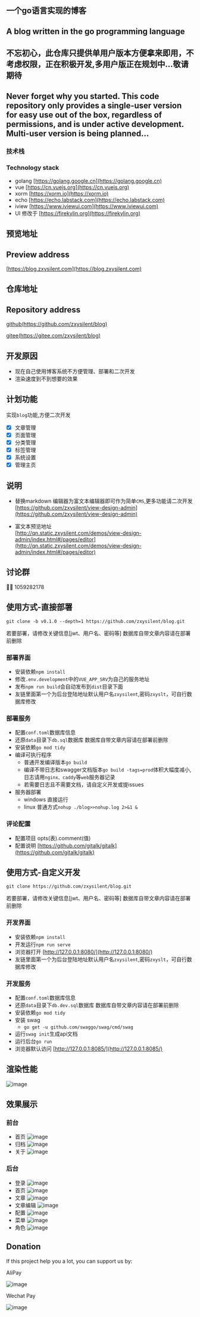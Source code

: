 ## 一个go语言实现的博客 
## A blog written in the go programming language 

##  **不忘初心**，此仓库只提供单用户版本方便拿来即用，不考虑权限，正在积极开发,多用户版正在规划中...敬请期待
## **Never forget why you started**. This code repository only provides a single-user version for easy use out of the box, regardless of permissions, and is under active development. Multi-user version is being planned...


### 技术栈
### Technology stack 
- golang [https://golang.google.cn](https://golang.google.cn)
- vue [https://cn.vuejs.org](https://cn.vuejs.org)
- xorm [https://xorm.io](https://xorm.io)
- echo [https://echo.labstack.com](https://echo.labstack.com)
- iview [https://www.iviewui.com](https://www.iviewui.com)
- UI 修改于 [https://firekylin.org](https://firekylin.org)

## 预览地址
## Preview address 
[https://blog.zxysilent.com](https://blog.zxysilent.com)

## 仓库地址
## Repository  address 
[github(https://github.com/zxysilent/blog)](https://github.com/zxysilent/blog)

[gitee(https://gitee.com/zxysilent/blog)](https://gitee.com/zxysilent/blog)
## 开发原因 
- 现在自己使用博客系统不方便管理、部署和二次开发
- 渲染速度到不到想要的效果

## 计划功能
实现```blog```功能,方便二次开发
- [x] 文章管理
- [x] 页面管理
- [x] 分类管理
- [x] 标签管理
- [x] 系统设置
- [x] 管理主页
## 说明

- 替换markdown 编辑器为富文本编辑器即可作为简单`CMS`,更多功能请二次开发
[https://github.com/zxysilent/view-design-admin](https://github.com/zxysilent/view-design-admin)

- 富文本预览地址  
[http://qn.static.zxysilent.com/demos/view-design-admin/index.html#/pages/editor](http://qn.static.zxysilent.com/demos/view-design-admin/index.html#/pages/editor)

## 讨论群
🐧🐧 1059282178

## 使用方式-直接部署
```
git clone -b v0.1.0 --depth=1 https://github.com/zxysilent/blog.git
```
若要部署，请修改关键信息[jwt、用户名、密码等]
数据库自带文章内容请在部署前删除

### 部署界面
- 安装依赖```npm install```
- 修改```.env.development```中的```VUE_APP_SRV```为自己的服务地址
- 发布```npm run build```会自动发布到```dist```目录下面
- 友链里面第一个为后台登陆地址默认用户名```zxysilent```,密码```zxyslt```，可自行数据库修改
### 部署服务
- 配置```conf.toml```数据库信息
- 还原```data```目录下```db.sql```数据库
数据库自带文章内容请在部署前删除
- 安装依赖```go mod tidy```
- 编译可执行程序 
    - 普通开发编译版本```go build```
    - 编译不带日志和swagger文档版本```go build -tags=prod```体积大幅度减小,日志请用```nginx、caddy```等```web```服务器记录
    - 若需要日志且不需要文档，请自定义开发或提issues
- 服务器部署
    - windows 直接运行
    - linux 普通方式```nohup ./blog>>nohup.log 2>&1 &```

### 评论配置
- 配置项目 opts(表).comment(值) 
- 配置说明 [https://github.com/gitalk/gitalk](https://github.com/gitalk/gitalk)

## 使用方式-自定义开发
```
git clone https://github.com/zxysilent/blog.git
```
若要部署，请修改关键信息[jwt、用户名、密码等]
数据库自带文章内容请在部署前删除

### 开发界面
- 安装依赖```npm install```
- 开发运行```npm run serve```
- 浏览器打开 [http://127.0.0.1:8080/](http://127.0.0.1:8080/)
- 友链里面第一个为后台登陆地址默认用户名```zxysilent```,密码```zxyslt```，可自行数据库修改
###  开发服务
- 配置```conf.toml```数据库信息
- 还原```data```目录下```db.dev.sql```数据库
数据库自带文章内容请在部署前删除
- 安装依赖```go mod tidy```
- 安装 swag   
    - ```go get -u github.com/swaggo/swag/cmd/swag```
- 运行```swag init```生成api文档
- 运行后台```go run```
- 浏览器默认访问 [http://127.0.0.1:8085/](http://127.0.0.1:8085/)

## 渲染性能
![image](./data/imgs/benchmark.png)

## 效果展示

### 前台
- 首页
![image](./data/imgs/front-0.png)
- 归档
![image](./data/imgs/front-1.png)
- 关于
![image](./data/imgs/front-2.png)

### 后台
- 登录
![image](./data/imgs/backend-0.png)
- 首页
![image](./data/imgs/backend-1.png)
- 文章
![image](./data/imgs/backend-2.png)
- 文章编辑
![image](./data/imgs/backend-3.png)
- 配置
![image](./data/imgs/backend-4.png)
- 菜单
![image](./data/imgs/backend-5.png)
- 角色
![image](./data/imgs/backend-6.png)
## Donation
If this project help you a lot, you can support us by:

AliPay

![image](./data/imgs/alipay.png)

Wechat Pay

![image](./data/imgs/wechatpay.png)